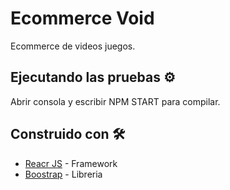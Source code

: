# Ecommerce Void

Ecommerce de videos juegos.

## Ejecutando las pruebas ⚙️

Abrir consola y escribir NPM START para compilar.


## Construido con 🛠️

* [Reacr JS](https://es.reactjs.org/) - Framework
* [Boostrap](https://getbootstrap.com/) - Libreria
